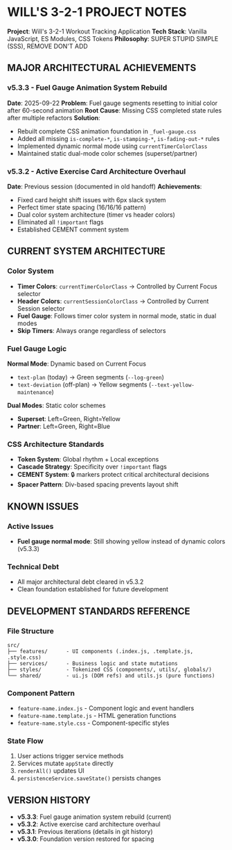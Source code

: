 # WILL'S 3-2-1 PROJECT NOTES

**Project**: Will's 3-2-1 Workout Tracking Application
**Tech Stack**: Vanilla JavaScript, ES Modules, CSS Tokens
**Philosophy**: SUPER STUPID SIMPLE (SSS), REMOVE DON'T ADD

## MAJOR ARCHITECTURAL ACHIEVEMENTS

### **v5.3.3 - Fuel Gauge Animation System Rebuild**
**Date**: 2025-09-22
**Problem**: Fuel gauge segments resetting to initial color after 60-second animation
**Root Cause**: Missing CSS completed state rules after multiple refactors
**Solution**:
- Rebuilt complete CSS animation foundation in `_fuel-gauge.css`
- Added all missing `is-complete-*`, `is-stamping-*`, `is-fading-out-*` rules
- Implemented dynamic normal mode using `currentTimerColorClass`
- Maintained static dual-mode color schemes (superset/partner)

### **v5.3.2 - Active Exercise Card Architecture Overhaul**
**Date**: Previous session (documented in old handoff)
**Achievements**:
- Fixed card height shift issues with 6px slack system
- Perfect timer state spacing (16/16/16 pattern)
- Dual color system architecture (timer vs header colors)
- Eliminated all `!important` flags
- Established CEMENT comment system

## CURRENT SYSTEM ARCHITECTURE

### **Color System**
- **Timer Colors**: `currentTimerColorClass` → Controlled by Current Focus selector
- **Header Colors**: `currentSessionColorClass` → Controlled by Current Session selector
- **Fuel Gauge**: Follows timer color system in normal mode, static in dual modes
- **Skip Timers**: Always orange regardless of selectors

### **Fuel Gauge Logic**
**Normal Mode**: Dynamic based on Current Focus
- `text-plan` (today) → Green segments (`--log-green`)
- `text-deviation` (off-plan) → Yellow segments (`--text-yellow-maintenance`)

**Dual Modes**: Static color schemes
- **Superset**: Left=Green, Right=Yellow
- **Partner**: Left=Green, Right=Blue

### **CSS Architecture Standards**
- **Token System**: Global rhythm + Local exceptions
- **Cascade Strategy**: Specificity over `!important` flags
- **CEMENT System**: 🔒 markers protect critical architectural decisions
- **Spacer Pattern**: Div-based spacing prevents layout shift

## KNOWN ISSUES

### **Active Issues**
- **Fuel gauge normal mode**: Still showing yellow instead of dynamic colors (v5.3.3)

### **Technical Debt**
- All major architectural debt cleared in v5.3.2
- Clean foundation established for future development

## DEVELOPMENT STANDARDS REFERENCE

### **File Structure**
```
src/
├── features/      - UI components (.index.js, .template.js, .style.css)
├── services/      - Business logic and state mutations
├── styles/        - Tokenized CSS (components/, utils/, globals/)
└── shared/        - ui.js (DOM refs) and utils.js (pure functions)
```

### **Component Pattern**
- `feature-name.index.js` - Component logic and event handlers
- `feature-name.template.js` - HTML generation functions
- `feature-name.style.css` - Component-specific styles

### **State Flow**
1. User actions trigger service methods
2. Services mutate `appState` directly
3. `renderAll()` updates UI
4. `persistenceService.saveState()` persists changes

## VERSION HISTORY

- **v5.3.3**: Fuel gauge animation system rebuild (current)
- **v5.3.2**: Active exercise card architecture overhaul
- **v5.3.1**: Previous iterations (details in git history)
- **v5.3.0**: Foundation version restored for spacing